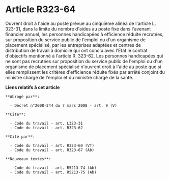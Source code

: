 # Article R323-64

Ouvrent droit à l'aide au poste prévue au cinquième alinéa de l'article L. 323-31, dans la limite du nombre d'aides au poste
fixé dans l'avenant financier annuel, les personnes handicapées à efficience réduite recrutées, sur proposition du service
public de l'emploi ou d'un organisme de placement spécialisé, par les entreprises adaptées et centres de distribution de
travail à domicile qui ont conclu avec l'Etat le contrat d'objectifs mentionné à l'article R. 323-62. Les personnes
handicapées qui ne sont pas recrutées sur proposition du service public de l'emploi ou d'un organisme de placement spécialisé
n'ouvrent droit à l'aide au poste que si elles remplissent les critères d'efficience réduite fixés par arrêté conjoint du
ministre chargé de l'emploi et du ministre chargé de la santé.

**Liens relatifs à cet article**

	**Abrogé par**:

	  - Décret n°2008-244 du 7 mars 2008 - art. 9 (V)

	**Cite**:

	  - Code du travail - art. L323-31
	  - Code du travail - art. R323-62

	**Cité par**:

	  - Code du travail - art. R323-60 (VT)
	  - Code du travail - art. R323-67 (Ab)

	**Nouveaux textes**:

	  - Code du travail - art. R5213-74 (Ab)
	  - Code du travail - art. R5213-75 (Ab)
